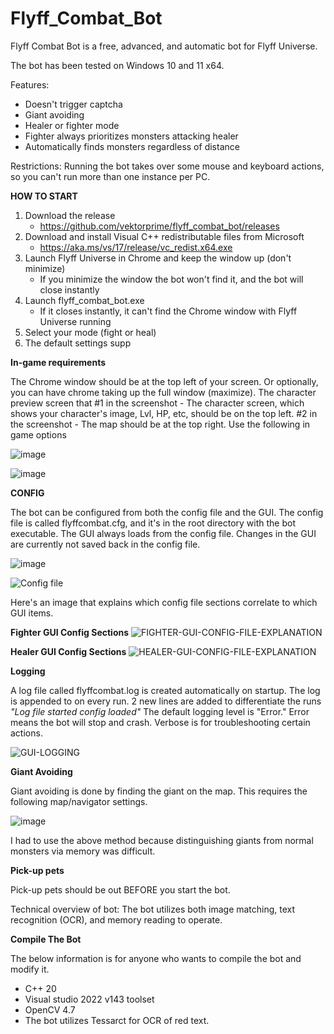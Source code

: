 # Flyff_Combat_Bot

Flyff Combat Bot is a free, advanced, and automatic bot for Flyff Universe.

The bot has been tested on Windows 10 and 11 x64.


Features:
* Doesn't trigger captcha
* Giant avoiding
* Healer or fighter mode
* Fighter always prioritizes monsters attacking healer
* Automatically finds monsters regardless of distance


Restrictions:
Running the bot takes over some mouse and keyboard actions, so you can't run more than one instance per PC.




**HOW TO START**

1. Download the release 
    - https://github.com/vektorprime/flyff_combat_bot/releases
2. Download and install Visual C++ redistributable files from Microsoft 
    - https://aka.ms/vs/17/release/vc_redist.x64.exe
3. Launch Flyff Universe in Chrome and keep the window up (don't minimize)
     - If you minimize the window the bot won't find it, and the bot will close instantly
4. Launch flyff_combat_bot.exe
    - If it closes instantly, it can't find the Chrome window with Flyff Universe running
5. Select your mode (fight or heal)
6. The default settings supp


**In-game requirements**

The Chrome window should be at the top left of your screen. Or optionally, you can have chrome taking up the full window (maximize). 
The character preview screen that
#1 in the screenshot -  The character screen, which shows your character's image, Lvl, HP, etc, should be on the top left.
#2 in the screenshot - The map should be at the top right.
Use the following in game options

![image](https://github.com/vektorprime/flyff_combat_bot/assets/9269666/afa87303-7601-4f0f-8610-3c4a888c8ec6)

![image](https://github.com/vektorprime/flyff_combat_bot/assets/9269666/9cce45ad-ab40-447b-a640-6b26cf43b3af)



**CONFIG**

The bot can be configured from both the config file and the GUI. The config file is called flyffcombat.cfg, and it's in the root directory with the bot executable.
The GUI always loads from the config file. Changes in the GUI are currently not saved back in the config file.

![image](https://github.com/vektorprime/flyff_combat_bot/assets/9269666/fcfc73b3-9d31-4bcb-83b7-b1cc710eb427)

![Config file](https://github.com/vektorprime/flyff_combat_bot/assets/9269666/2031fed0-da45-4320-bca9-8fa18ac7da03)




Here's an image that explains which config file sections correlate to which GUI items.


**Fighter GUI Config Sections**
![FIGHTER-GUI-CONFIG-FILE-EXPLANATION](https://github.com/vektorprime/flyff_combat_bot/assets/9269666/44f8e5c0-caca-42ae-b806-87c7dc332aaf)


**Healer GUI Config Sections**
![HEALER-GUI-CONFIG-FILE-EXPLANATION](https://github.com/vektorprime/flyff_combat_bot/assets/9269666/2187ddb8-5042-43ec-8c4c-f16ae4f2d65d)

**Logging**

A log file called flyffcombat.log is created automatically on startup. The log is appended to on every run.
2 new lines are added to differentiate the runs
_"Log file started 
config loaded"_
The default logging level is "Error." Error means the bot will stop and crash. Verbose is for troubleshooting certain actions.

![GUI-LOGGING](https://github.com/vektorprime/flyff_combat_bot/assets/9269666/57b045b3-5e43-4a5b-ab4d-e0f67b429097)



**Giant Avoiding**

Giant avoiding is done by finding the giant on the map. This requires the following map/navigator settings.

![image](https://github.com/vektorprime/flyff_combat_bot/assets/9269666/a61af687-1e25-4faa-b17a-06830321dc2f)

I had to use the above method because distinguishing giants from normal monsters via memory was difficult. 

**Pick-up pets**

Pick-up pets should be out BEFORE you start the bot.


Technical overview of bot:
The bot utilizes both image matching, text recognition (OCR), and memory reading to operate.

**Compile The Bot**

The below information is for anyone who wants to compile the bot and modify it.

* C++ 20
* Visual studio 2022 v143 toolset
* OpenCV 4.7
* The bot utilizes Tessarct for OCR of red text. 

